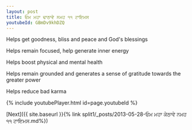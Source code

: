 ```yaml
---
layout: post
title: ਓਮ ਮਹਾ ਢਾਠਾਵੇ ਨਮਹ ੧੧ ਟਾਇਮਸ
youtubeId: GBmDv9khDZQ
---
```

 
 
Helps get goodness, bliss and peace and God's blessings
 
Helps remain focused, help generate inner energy 
 
Helps boost physical and mental health 
 
Helps remain grounded and generates a sense of gratitude towards the greater power 
 
Helps reduce bad karma
 
 
 
 


{% include youtubePlayer.html id=page.youtubeId %}
 
[Next]({{ site.baseurl }}{% link  split1/_posts/2013-05-28-ਓਮ ਮਹਾ ਕੇਠਾਵੇ ਨਮਹ ੧੧ ਟਾਇਮਸ.md%})
 
